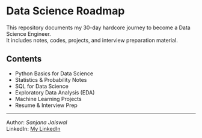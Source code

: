 # Data Science Roadmap 

This repository documents my 30-day hardcore journey to become a Data Science Engineer.  
It includes notes, codes, projects, and interview preparation material.  

## Contents
- Python Basics for Data Science
- Statistics & Probability Notes
- SQL for Data Science
- Exploratory Data Analysis (EDA)
- Machine Learning Projects
- Resume & Interview Prep

---

Author: *Sanjana Jaiswal*  
LinkedIn: [My LinkedIn](https://www.linkedin.com/in/sanjana-jaiswal-a084b3296)

